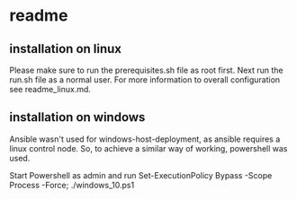 # readme

## installation on linux

Please make sure to run the prerequisites.sh file as root first.
Next run the run.sh file as a normal user.
For more information to overall configuration see readme_linux.md.

## installation on windows

Ansible wasn't used for windows-host-deployment, as ansible requires a linux control node.
So, to achieve a similar way of working, powershell was used.

Start Powershell as admin and run
  Set-ExecutionPolicy Bypass -Scope Process -Force;
  ./windows_10.ps1
  